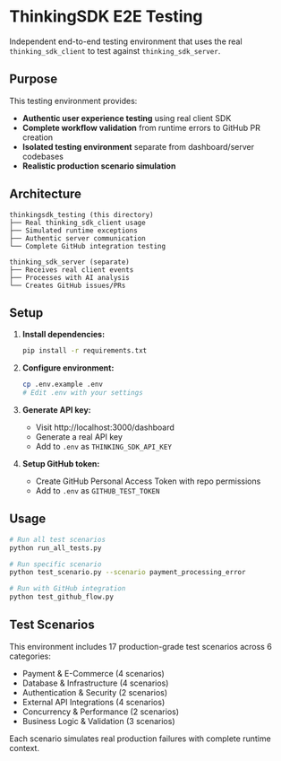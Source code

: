 # ThinkingSDK E2E Testing

Independent end-to-end testing environment that uses the real `thinking_sdk_client` to test against `thinking_sdk_server`.

## Purpose

This testing environment provides:
- **Authentic user experience testing** using real client SDK
- **Complete workflow validation** from runtime errors to GitHub PR creation
- **Isolated testing environment** separate from dashboard/server codebases
- **Realistic production scenario simulation**

## Architecture

```
thinkingsdk_testing (this directory)
├── Real thinking_sdk_client usage
├── Simulated runtime exceptions
├── Authentic server communication
└── Complete GitHub integration testing

thinking_sdk_server (separate)
├── Receives real client events
├── Processes with AI analysis
└── Creates GitHub issues/PRs
```

## Setup

1. **Install dependencies:**
   ```bash
   pip install -r requirements.txt
   ```

2. **Configure environment:**
   ```bash
   cp .env.example .env
   # Edit .env with your settings
   ```

3. **Generate API key:**
   - Visit http://localhost:3000/dashboard
   - Generate a real API key
   - Add to `.env` as `THINKING_SDK_API_KEY`

4. **Setup GitHub token:**
   - Create GitHub Personal Access Token with repo permissions
   - Add to `.env` as `GITHUB_TEST_TOKEN`

## Usage

```bash
# Run all test scenarios
python run_all_tests.py

# Run specific scenario
python test_scenario.py --scenario payment_processing_error

# Run with GitHub integration
python test_github_flow.py
```

## Test Scenarios

This environment includes 17 production-grade test scenarios across 6 categories:
- Payment & E-Commerce (4 scenarios)
- Database & Infrastructure (4 scenarios) 
- Authentication & Security (2 scenarios)
- External API Integrations (4 scenarios)
- Concurrency & Performance (2 scenarios)
- Business Logic & Validation (3 scenarios)

Each scenario simulates real production failures with complete runtime context.
